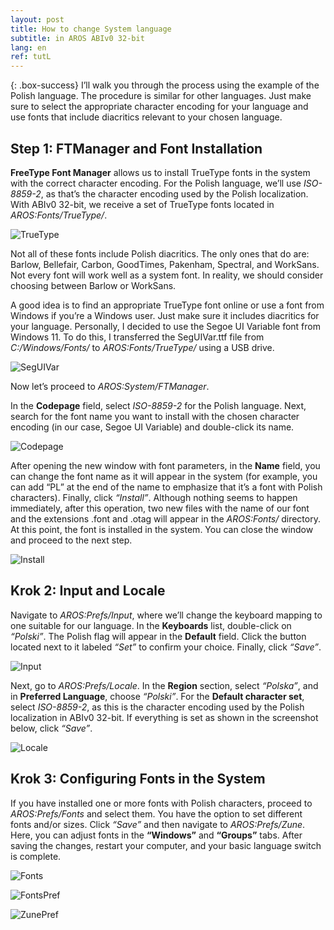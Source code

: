 ```yaml
---
layout: post
title: How to change System language
subtitle: in AROS ABIv0 32-bit
lang: en
ref: tutL
---
```


{: .box-success}
I’ll walk you through the process using the example of the Polish language. The procedure is similar for other languages. Just make sure to select the appropriate character encoding for your language and use fonts that include diacritics relevant to your chosen language.

## Step 1: FTManager and Font Installation

**FreeType Font Manager** allows us to install TrueType fonts in the system with the correct character encoding. For the Polish language, we’ll use *ISO-8859-2*, as that’s the character encoding used by the Polish localization. With ABIv0 32-bit, we receive a set of TrueType fonts located in *AROS:Fonts/TrueType/*.

![TrueType](/assets/img/lang3.jpg)

Not all of these fonts include Polish diacritics. The only ones that do are: Barlow, Bellefair, Carbon, GoodTimes, Pakenham, Spectral, and WorkSans. Not every font will work well as a system font. In reality, we should consider choosing between Barlow or WorkSans.

A good idea is to find an appropriate TrueType font online or use a font from Windows if you’re a Windows user. Just make sure it includes diacritics for your language. Personally, I decided to use the Segoe UI Variable font from Windows 11. To do this, I transferred the SegUIVar.ttf file from *C:/Windows/Fonts/* to *AROS:Fonts/TrueType/* using a USB drive.

![SegUIVar](/assets/img/lang4.jpg)

Now let’s proceed to *AROS:System/FTManager*.

In the **Codepage** field, select *ISO-8859-2* for the Polish language. Next, search for the font name you want to install with the chosen character encoding (in our case, Segoe UI Variable) and double-click its name.

![Codepage](/assets/img/lang5.jpg)

After opening the new window with font parameters, in the **Name** field, you can change the font name as it will appear in the system (for example, you can add “PL” at the end of the name to emphasize that it’s a font with Polish characters). Finally, click *“Install”*. Although nothing seems to happen immediately, after this operation, two new files with the name of our font and the extensions .font and .otag will appear in the *AROS:Fonts/* directory. At this point, the font is installed in the system. You can close the window and proceed to the next step.

![Install](/assets/img/lang6.jpg)

## Krok 2: Input and Locale

Navigate to *AROS:Prefs/Input*, where we’ll change the keyboard mapping to one suitable for our language. In the **Keyboards** list, double-click on *“Polski”*. The Polish flag will appear in the **Default** field. Click the button located next to it labeled *“Set”* to confirm your choice. Finally, click *“Save”*.

![Input](/assets/img/lang1.jpg)

Next, go to *AROS:Prefs/Locale*. In the **Region** section, select *“Polska”*, and in **Preferred Language**, choose *“Polski”*. For the **Default character set**, select *ISO-8859-2*, as this is the character encoding used by the Polish localization in ABIv0 32-bit. If everything is set as shown in the screenshot below, click *“Save”*.

![Locale](/assets/img/lang2.jpg)

## Krok 3: Configuring Fonts in the System

If you have installed one or more fonts with Polish characters, proceed to *AROS:Prefs/Fonts* and select them. You have the option to set different fonts and/or sizes. Click *“Save”* and then navigate to *AROS:Prefs/Zune*. Here, you can adjust fonts in the **“Windows”** and **“Groups”** tabs. After saving the changes, restart your computer, and your basic language switch is complete.

![Fonts](/assets/img/lang7.jpg)

![FontsPref](/assets/img/lang8.jpg)

![ZunePref](/assets/img/lang9.jpg)
